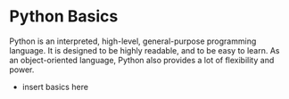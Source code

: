 # Python Basics

Python is an interpreted, high-level, general-purpose programming language. It is designed to be highly readable, and to be easy to learn. As an object-oriented language, Python also provides a lot of flexibility and power. 

* insert basics here